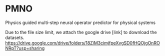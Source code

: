 # PMNO
Physics guided multi-step neural operator predictor for physical systems


Due to the file size limit, we attach the google drive [link] to download the datasets.
https://drive.google.com/drive/folders/18ZiM3cimjfpeXvgSD0fHQOjgOnRONRpT?usp=sharing
